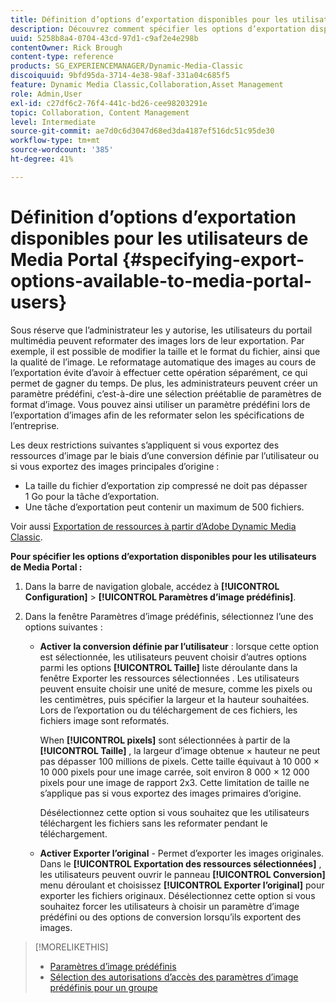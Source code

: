 ```yaml
---
title: Définition d’options d’exportation disponibles pour les utilisateurs de Media Portal
description: Découvrez comment spécifier les options d’exportation disponibles pour les utilisateurs de Media Portal dans Adobe Dynamic Media Classic.
uuid: 5258b8a4-0704-43cd-97d1-c9af2e4e298b
contentOwner: Rick Brough
content-type: reference
products: SG_EXPERIENCEMANAGER/Dynamic-Media-Classic
discoiquuid: 9bfd95da-3714-4e38-98af-331a04c685f5
feature: Dynamic Media Classic,Collaboration,Asset Management
role: Admin,User
exl-id: c27df6c2-76f4-441c-bd26-cee98203291e
topic: Collaboration, Content Management
level: Intermediate
source-git-commit: ae7d0c6d3047d68ed3da4187ef516dc51c95de30
workflow-type: tm+mt
source-wordcount: '385'
ht-degree: 41%

---
```


# Définition d’options d’exportation disponibles pour les utilisateurs de Media Portal {#specifying-export-options-available-to-media-portal-users}

Sous réserve que l’administrateur les y autorise, les utilisateurs du portail multimédia peuvent reformater des images lors de leur exportation. Par exemple, il est possible de modifier la taille et le format du fichier, ainsi que la qualité de l’image. Le reformatage automatique des images au cours de l’exportation évite d’avoir à effectuer cette opération séparément, ce qui permet de gagner du temps. De plus, les administrateurs peuvent créer un paramètre prédéfini, c’est-à-dire une sélection préétablie de paramètres de format d’image. Vous pouvez ainsi utiliser un paramètre prédéfini lors de l’exportation d’images afin de les reformater selon les spécifications de l’entreprise.

Les deux restrictions suivantes s’appliquent si vous exportez des ressources d’image par le biais d’une conversion définie par l’utilisateur ou si vous exportez des images principales d’origine :

* La taille du fichier d’exportation zip compressé ne doit pas dépasser 1 Go pour la tâche d’exportation.
* Une tâche d’exportation peut contenir un maximum de 500 fichiers.

Voir aussi [Exportation de ressources à partir d’Adobe Dynamic Media Classic](exporting-assets-from-dmc.md#exporting-assets-from_dmc).

**Pour spécifier les options d’exportation disponibles pour les utilisateurs de Media Portal :**

1. Dans la barre de navigation globale, accédez à **[!UICONTROL Configuration]** > **[!UICONTROL Paramètres d’image prédéfinis]**.
1. Dans la fenêtre Paramètres d’image prédéfinis, sélectionnez l’une des options suivantes :

   * **Activer la conversion définie par l’utilisateur** : lorsque cette option est sélectionnée, les utilisateurs peuvent choisir d’autres options parmi les options **[!UICONTROL Taille]** liste déroulante dans la fenêtre Exporter les ressources sélectionnées . Les utilisateurs peuvent ensuite choisir une unité de mesure, comme les pixels ou les centimètres, puis spécifier la largeur et la hauteur souhaitées. Lors de l’exportation ou du téléchargement de ces fichiers, les fichiers image sont reformatés.

     When **[!UICONTROL pixels]** sont sélectionnées à partir de la **[!UICONTROL Taille]** , la largeur d’image obtenue × hauteur ne peut pas dépasser 100 millions de pixels. Cette taille équivaut à 10 000 × 10 000 pixels pour une image carrée, soit environ 8 000 × 12 000 pixels pour une image de rapport 2x3. Cette limitation de taille ne s’applique pas si vous exportez des images primaires d’origine.

     Désélectionnez cette option si vous souhaitez que les utilisateurs téléchargent les fichiers sans les reformater pendant le téléchargement.

   * **Activer Exporter l’original** - Permet d’exporter les images originales. Dans le **[!UICONTROL Exportation des ressources sélectionnées]** , les utilisateurs peuvent ouvrir le panneau **[!UICONTROL Conversion]** menu déroulant et choisissez **[!UICONTROL Exporter l’original]** pour exporter les fichiers originaux. Désélectionnez cette option si vous souhaitez forcer les utilisateurs à choisir un paramètre d’image prédéfini ou des options de conversion lorsqu’ils exportent des images.

>[!MORELIKETHIS]
>
>* [Paramètres d’image prédéfinis](application-setup.md#image_presets)
>* [Sélection des autorisations d’accès des paramètres d’image prédéfinis pour un groupe](creating-media-portal-groups.md#choosing_image_preset_access_permissions_for_a_group)
